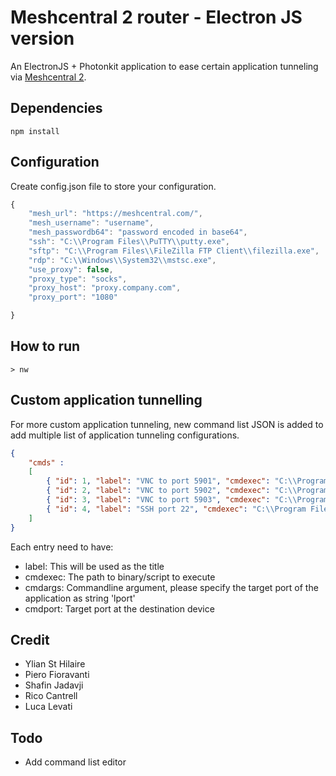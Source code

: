 # Meshcentral 2 router - Electron JS version

An ElectronJS + Photonkit application to ease certain application tunneling via [Meshcentral 2](https://github.com/Ylianst/MeshCentral). 
## Dependencies
```
npm install
```

## Configuration

Create config.json file to store your configuration.

```javascript
{
    "mesh_url": "https://meshcentral.com/",    
	"mesh_username": "username",
	"mesh_passwordb64": "password encoded in base64",
	"ssh": "C:\\Program Files\\PuTTY\\putty.exe",
	"sftp": "C:\\Program Files\\FileZilla FTP Client\\filezilla.exe",
	"rdp": "C:\\Windows\\System32\\mstsc.exe",
	"use_proxy": false,
	"proxy_type": "socks",
	"proxy_host": "proxy.company.com",
	"proxy_port": "1080"

}

```

## How to run
```
> nw
```

## Custom application tunnelling

For more custom application tunneling, new command list JSON is added to add multiple list of application tunneling configurations.

```json
{
    "cmds" :
    [ 
        { "id": 1, "label": "VNC to port 5901", "cmdexec": "C:\\Program Files\\TightVNC\\tvnviewer.exe", "cmdargs" : "127.0.0.1::lport","cmdport":"5901"},
        { "id": 2, "label": "VNC to port 5902", "cmdexec": "C:\\Program Files\\TightVNC\\tvnviewer.exe", "cmdargs" : "127.0.0.1::lport","cmdport":"5902"},
		{ "id": 3, "label": "VNC to port 5903", "cmdexec": "C:\\Program Files\\TightVNC\\tvnviewer.exe", "cmdargs" : "127.0.0.1::lport","cmdport":"5903"},
        { "id": 4, "label": "SSH port 22", "cmdexec": "C:\\Program Files\\PuTTY\\putty.exe", "cmdargs" : "-ssh 127.0.0.1 -P lport","cmdport":"22"}
    ]
}
```
Each entry need to have:
* label: This will be used as the title
* cmdexec: The path to binary/script to execute
* cmdargs: Commandline argument, please specify the target port of the application as string 'lport'
* cmdport: Target port at the destination device

## Credit
* Ylian St Hilaire
* Piero Fioravanti
* Shafin Jadavji
* Rico Cantrell
* Luca Levati

## Todo
* Add command list editor